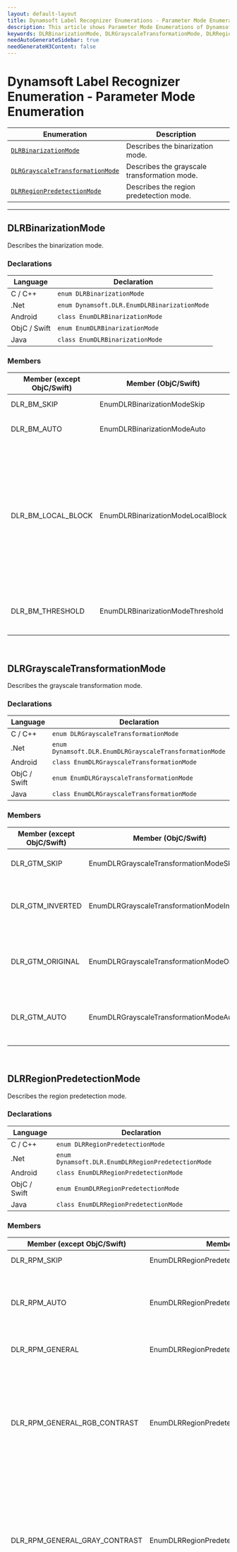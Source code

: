 ```yaml
---
layout: default-layout
title: Dynamsoft Label Recognizer Enumerations - Parameter Mode Enumerations
description: This article shows Parameter Mode Enumerations of Dynamsoft Label Recognizer.
keywords: DLRBinarizationMode, DLRGrayscaleTransformationMode, DLRRegionPredetectionMode, parameter mode enumeration, enumeration
needAutoGenerateSidebar: true
needGenerateH3Content: false
---
```


# Dynamsoft Label Recognizer Enumeration - Parameter Mode Enumeration

  | Enumeration | Description |
  |-------------|-------------|
  | [`DLRBinarizationMode`](#dlrbinarizationmode) | Describes the binarization mode. |
  | [`DLRGrayscaleTransformationMode`](#dlrgrayscaletransformationmode) | Describes the grayscale transformation mode. |
  | [`DLRRegionPredetectionMode`](#dlrregionpredetectionmode) | Describes the region predetection mode. |

  
---


## DLRBinarizationMode
Describes the binarization mode.


### Declarations
   
| Language | Declaration |
| -------- | ----------- |
| C / C++ | `enum DLRBinarizationMode` |
| .Net | `enum Dynamsoft.DLR.EnumDLRBinarizationMode` |
| Android | `class EnumDLRBinarizationMode` |
| ObjC / Swift | `enum EnumDLRBinarizationMode` |
| Java | `class EnumDLRBinarizationMode` |


### Members
   
| Member (except ObjC/Swift) | Member (ObjC/Swift) | Value | Description | Valid Argument(s) |
| -------------------------- | ------------------- | ----- | ----------- | ----------------- |
| DLR_BM_SKIP | EnumDLRBinarizationModeSkip | 0x00 | Skips the binarization. | `N/A` |
| DLR_BM_AUTO | EnumDLRBinarizationModeAuto | 0x01 | **Not supported yet.** | `N/A` |
| DLR_BM_LOCAL_BLOCK | EnumDLRBinarizationModeLocalBlock | 0x02 | Binarizes the image based on the local block. | [`BlockSizeX`]({{ site.parameters-reference }}label-recognition-parameter/binarization-modes.html#blocksizex)<br>[`BlockSizeY`]({{ site.parameters-reference }}label-recognition-parameter/binarization-modes.html#blocksizey)<br>[`EnableFillBinaryVacancy`]({{ site.parameters-reference }}label-recognition-parameter/binarization-modes.html#enablefillbinaryvacancy)<br>[`ThreshValueCoefficient`]({{ site.parameters-reference }}label-recognition-parameter/binarization-modes.html#threshvaluecoefficient)<br> |
| DLR_BM_THRESHOLD | EnumDLRBinarizationModeThreshold | 0x04 | Binarizes the image based on given threshold. | [`BinarizationThreshold`]({{ site.parameters-reference }}label-recognition-parameter/binarization-modes.html#binarizationThreshold) |

&nbsp;



## DLRGrayscaleTransformationMode
Describes the grayscale transformation mode.


### Declarations
   
| Language | Declaration |
| -------- | ----------- |
| C / C++ | `enum DLRGrayscaleTransformationMode` |
| .Net | `enum Dynamsoft.DLR.EnumDLRGrayscaleTransformationMode` |
| Android | `class EnumDLRGrayscaleTransformationMode` |
| ObjC / Swift | `enum EnumDLRGrayscaleTransformationMode` |
| Java | `class EnumDLRGrayscaleTransformationMode` |


### Members
   
| Member (except ObjC/Swift) | Member (ObjC/Swift) | Value | Description |
| -------------------------- | ------------------- | ----- | ----------- |
| DLR_GTM_SKIP  | EnumDLRGrayscaleTransformationModeSkip | 0x00 | Skips grayscale transformation. |
| DLR_GTM_INVERTED  | EnumDLRGrayscaleTransformationModeInverted | 0x01 | Transforms to inverted grayscale. Recommended for light on dark images. |
| DLR_GTM_ORIGINAL | EnumDLRGrayscaleTransformationModeOriginal | 0x02 | Keeps the original grayscale. Recommended for dark on light images. |
| DLR_GTM_AUTO | EnumDLRGrayscaleTransformationModeAuto | 0x04 | Lets the library choose an algorithm automatically for grayscale transformation. |



&nbsp;



## DLRRegionPredetectionMode
Describes the region predetection mode.


### Declarations
   
| Language | Declaration |
| -------- | ----------- |
| C / C++ | `enum DLRRegionPredetectionMode` |
| .Net | `enum Dynamsoft.DLR.EnumDLRRegionPredetectionMode` |
| Android | `class EnumDLRRegionPredetectionMode` |
| ObjC / Swift | `enum EnumDLRRegionPredetectionMode` |
| Java | `class EnumDLRRegionPredetectionMode` |


### Members
   
| Member (except ObjC/Swift) | Member (ObjC/Swift) | Value | Description | Valid Argument(s) |
| -------------------------- | ------------------- | ----- | ----------- | ----------------- |
| DLR_RPM_SKIP | EnumDLRRegionPredetectionModeSkip | 0x00 | Skips region detection. | `N/A` |
| DLR_RPM_AUTO | EnumDLRRegionPredetectionModeAuto | 0x01 | Lets the library choose an algorithm automatically to detect region. | `N/A` |
| DLR_RPM_GENERAL | EnumDLRRegionPredetectionModeGeneral | 0x02 | Takes the whole image as a region. | `N/A` |
| DLR_RPM_GENERAL_RGB_CONTRAST | EnumDLRRegionPredetectionModeGeneralRGBContrast | 0x04 | Detects region using the general algorithm based on RGB colour contrast. | [`MinImageDimension`]({{ site.parameters-reference }}label-recognition-parameter/region-predetection-modes.html#minimagedimension)<br>[`Sensitivity`]({{ site.parameters-reference }}label-recognition-parameter/region-predetection-modes.html#sensitivity)<br>[`SpatialIndexBlockSize`]({{ site.parameters-reference }}label-recognition-parameter/region-predetection-modes.html#spatialindexblocksize) |
| DLR_RPM_GENERAL_GRAY_CONTRAST | EnumDLRRegionPredetectionModeGeneralGrayContrast | 0x08 | Detects region using the general algorithm based on gray contrast. | [`MinImageDimension`]({{ site.parameters-reference }}label-recognition-parameter/region-predetection-modes.html#minimagedimension)<br>[`Sensitivity`]({{ site.parameters-reference }}label-recognition-parameter/region-predetection-modes.html#sensitivity)<br>[`SpatialIndexBlockSize`]({{ site.parameters-reference }}label-recognition-parameter/region-predetection-modes.html#spatialindexblocksize) |
| DLR_RPM_GENERAL_HSV_CONTRAST | EnumDLRRegionPredetectionModeGeneralHSVContrast | 0x10 | Detects region using the general algorithm based on HSV colour contrast. | [`AspectRatioRange`]({{ site.parameters-reference }}label-recognition-parameter/region-predetection-modes.html#aspectratiorange)<br>[`FindAccurateBoundary`]({{ site.parameters-reference }}label-recognition-parameter/region-predetection-modes.html#findaccurateboundary)<br>[`ForeAndBackgroundColours`]({{ site.parameters-reference }}label-recognition-parameter/region-predetection-modes.html#foreandbackgroundcolours)<br>[`HeightRange`]({{ site.parameters-reference }}label-recognition-parameter/region-predetection-modes.html#heightrange)<br>[`MinImageDimension`]({{ site.parameters-reference }}label-recognition-parameter/region-predetection-modes.html#minimagedimension)<br>[`Sensitivity`]({{ site.parameters-reference }}label-recognition-parameter/region-predetection-modes.html#sensitivity)<br>[`SpatialIndexBlockSize`]({{ site.parameters-reference }}label-recognition-parameter/region-predetection-modes.html#spatialindexblocksize)<br>[`WidthRange`]({{ site.parameters-reference }}label-recognition-parameter/region-predetection-modes.html#widthrange) |


&nbsp;

## DLRScaleUpMode
Describes the scale up mode. 


### Declarations
   
| Language | Declaration |
| -------- | ----------- |
| C / C++ | `enum DLRScaleUpMode` |
| .Net | `enum Dynamsoft.DLR.EnumDLRScaleUpMode` |
| Android | `class EnumDLRScaleUpMode` |
| ObjC / Swift | `enum EnumDLRScaleUpMode` |
| Java | `class EnumDLRScaleUpMode` |


### Members
   
| Member (except ObjC/Swift) | Member (ObjC/Swift) | Value | Description | Valid Argument(s) |
| -------------------------- | ------------------- | ----- | ----------- | ----------------- |
| DLR_SUM_SKIP | EnumDLRScaleUpModeSkip | 0x00 | Skip the scale-up process. | `N/A` |
| DLR_SUM_AUTO | EnumDLRScaleUpModeAuto | 0x01 | The library chooses an interpolation method automatically to scale up. | `N/A` |
| DLR_SUM_LINEAR_INTERPOLATION | EnumDLRScaleUpModeLinearInterpolation | 0x02 | Scales up using the linear interpolation method. | [`LetterHeightThreshold`]({{ site.parameters-reference }}label-recognition-parameter/scale-up-modes.html#letterheightthreshold)<br>[`TargetLetterHeight`]({{ site.parameters-reference }}label-recognition-parameter/scale-up-modes.html#targetletterheight) |
| DLR_SUM_NEAREST_NEIGHBOUR_INTERPOLATION | EnumDLRScaleUpModeNearestNeighbourInterpolation | 0x04 | Scales up using the nearest-neighbour interpolation method. | [`LetterHeightThreshold`]({{ site.parameters-reference }}label-recognition-parameter/scale-up-modes.html#letterheightthreshold)<br>[`TargetLetterHeight`]({{ site.parameters-reference }}label-recognition-parameter/scale-up-modes.html#targetletterheight) |


&nbsp;



